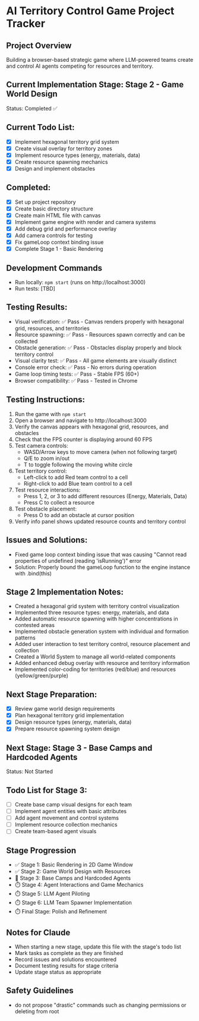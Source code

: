 # AI Territory Control Game Project Tracker

## Project Overview
Building a browser-based strategic game where LLM-powered teams create and control AI agents competing for resources and territory.

## Current Implementation Stage: Stage 2 - Game World Design
Status: Completed ✅

## Current Todo List:
- [x] Implement hexagonal territory grid system
- [x] Create visual overlay for territory zones
- [x] Implement resource types (energy, materials, data)
- [x] Create resource spawning mechanics
- [x] Design and implement obstacles

## Completed:
- [x] Set up project repository
- [x] Create basic directory structure
- [x] Create main HTML file with canvas
- [x] Implement game engine with render and camera systems
- [x] Add debug grid and performance overlay
- [x] Add camera controls for testing
- [x] Fix gameLoop context binding issue
- [x] Complete Stage 1 - Basic Rendering

## Development Commands
- Run locally: `npm start` (runs on http://localhost:3000)
- Run tests: [TBD]

## Testing Results:
- Visual verification: ✅ Pass - Canvas renders properly with hexagonal grid, resources, and territories
- Resource spawning: ✅ Pass - Resources spawn correctly and can be collected
- Obstacle generation: ✅ Pass - Obstacles display properly and block territory control
- Visual clarity test: ✅ Pass - All game elements are visually distinct
- Console error check: ✅ Pass - No errors during operation
- Game loop timing tests: ✅ Pass - Stable FPS (60+)
- Browser compatibility: ✅ Pass - Tested in Chrome

## Testing Instructions:
1. Run the game with `npm start`
2. Open a browser and navigate to http://localhost:3000
3. Verify the canvas appears with hexagonal grid, resources, and obstacles
4. Check that the FPS counter is displaying around 60 FPS
5. Test camera controls:
   - WASD/Arrow keys to move camera (when not following target)
   - Q/E to zoom in/out
   - T to toggle following the moving white circle
6. Test territory control:
   - Left-click to add Red team control to a cell
   - Right-click to add Blue team control to a cell
7. Test resource interactions:
   - Press 1, 2, or 3 to add different resources (Energy, Materials, Data)
   - Press C to collect a resource
8. Test obstacle placement:
   - Press O to add an obstacle at cursor position
9. Verify info panel shows updated resource counts and territory control

## Issues and Solutions:
- Fixed game loop context binding issue that was causing "Cannot read properties of undefined (reading 'isRunning')" error
- Solution: Properly bound the gameLoop function to the engine instance with .bind(this)

## Stage 2 Implementation Notes:
- Created a hexagonal grid system with territory control visualization
- Implemented three resource types: energy, materials, and data
- Added automatic resource spawning with higher concentrations in contested areas
- Implemented obstacle generation system with individual and formation patterns
- Added user interaction to test territory control, resource placement and collection
- Created a World System to manage all world-related components
- Added enhanced debug overlay with resource and territory information
- Implemented color-coding for territories (red/blue) and resources (yellow/green/purple)

## Next Stage Preparation:
- [x] Review game world design requirements
- [x] Plan hexagonal territory grid implementation
- [x] Design resource types (energy, materials, data)
- [x] Prepare resource spawning system design

## Next Stage: Stage 3 - Base Camps and Hardcoded Agents
Status: Not Started

## Todo List for Stage 3:
- [ ] Create base camp visual designs for each team
- [ ] Implement agent entities with basic attributes
- [ ] Add agent movement and control systems
- [ ] Implement resource collection mechanics
- [ ] Create team-based agent visuals

## Stage Progression
- ✅ Stage 1: Basic Rendering in 2D Game Window
- ✅ Stage 2: Game World Design with Resources
- 🔄 Stage 3: Base Camps and Hardcoded Agents
- ⏱️ Stage 4: Agent Interactions and Game Mechanics
- ⏱️ Stage 5: LLM Agent Piloting
- ⏱️ Stage 6: LLM Team Spawner Implementation
- ⏱️ Final Stage: Polish and Refinement

## Notes for Claude
- When starting a new stage, update this file with the stage's todo list
- Mark tasks as complete as they are finished
- Record issues and solutions encountered
- Document testing results for stage criteria
- Update stage status as appropriate

## Safety Guidelines
- do not propose "drastic" commands such as changing permissions or deleting from root